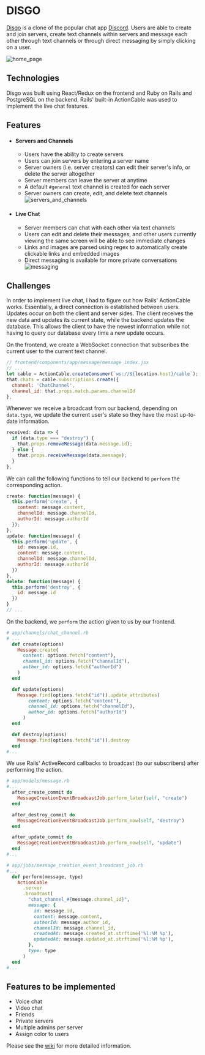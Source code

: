 # DISGO

[Disgo](http://disgo.herokuapp.com/#/) is a clone of the popular chat app [Discord](https://discordapp.com/). Users are able to create and join servers, create text channels within servers and message each other through text channels or through direct messaging by simply clicking on a user.

![home_page](https://i.imgur.com/ILrB25U.png "Home page")

## Technologies
Disgo was built using React/Redux on the frontend and Ruby on Rails and PostgreSQL on the backend. Rails' built-in ActionCable was used to implement the live chat features.

## Features
- #### Servers and Channels
  - Users have the ability to create servers
  - Users can join servers by entering a server name
  - Server owners (i.e. server creators) can edit their server's info, or delete the server altogether
  - Server members can leave the server at anytime
  - A default `#general` text channel is created for each server
  - Server owners can create, edit, and delete text channels
![servers_and_channels](https://i.imgur.com/bCeG8Vj.png "Servers and channels")

- #### Live Chat
  - Server members can chat with each other via text channels
  - Users can edit and delete their messages, and other users currently viewing the same screen will be able to see immediate changes
  - Links and images are parsed using regex to automatically create clickable links and embedded images
  - Direct messaging is available for more private conversations
![messaging](https://i.imgur.com/Zqj0MW1.png "Messaging")

## Challenges
In order to implement live chat, I had to figure out how Rails' ActionCable works. Essentially, a direct connection is established between users. Updates occur on both the client and server sides. The client receives the new data and updates its current state, while the backend updates the database. This allows the client to have the newest information while not having to query our database every time a new update occurs.

On the frontend, we create a WebSocket connection that subscribes the current user to the current text channel.
```javascript
// frontend/components/app/message/message_index.jsx
// ...
let cable = ActionCable.createConsumer(`ws://${location.host}/cable`);
that.chats = cable.subscriptions.create({
  channel: 'ChatChannel',
  channel_id: that.props.match.params.channelId
},
```
Whenever we receive a broadcast from our backend, depending on `data.type`, we update the current user's state so they have the most up-to-date information.
```javascript
received: data => {
  if (data.type === "destroy") {
    that.props.removeMessage(data.message.id);
  } else {
    that.props.receiveMessage(data.message);
  }
},
```
We can call the following functions to tell our backend to `perform` the corresponding action.
```javascript
create: function(message) {
  this.perform('create', {
    content: message.content,
    channelId: message.channelId,
    authorId: message.authorId
  });
},
update: function(message) {
  this.perform('update', {
    id: message.id,
    content: message.content,
    channelId: message.channelId,
    authorId: message.authorId
  })
},
delete: function(message) {
  this.perform('destroy', {
    id: message.id
  })
}
// ...
```

On the backend, we `perform` the action given to us by our frontend.
```ruby
# app/channels/chat_channel.rb
# ...
  def create(options)
    Message.create(
      content: options.fetch("content"),
      channel_id: options.fetch("channelId"),
      author_id: options.fetch("authorId")
    )
  end

  def update(options)
    Message.find(options.fetch("id")).update_attributes(
        content: options.fetch("content"),
        channel_id: options.fetch("channelId"),
        author_id: options.fetch("authorId")
      )
  end

  def destroy(options)
    Message.find(options.fetch("id")).destroy
  end
#...
```

We use Rails' ActiveRecord callbacks to broadcast (to our subscribers) after performing the action.
```ruby
# app/models/message.rb
#...
  after_create_commit do
    MessageCreationEventBroadcastJob.perform_later(self, "create")
  end

  after_destroy_commit do
    MessageCreationEventBroadcastJob.perform_now(self, "destroy")
  end

  after_update_commit do
    MessageCreationEventBroadcastJob.perform_now(self, "update")
  end
#...
```
```ruby
# app/jobs/message_creation_event_broadcast_job.rb
#...
  def perform(message, type)
    ActionCable
      .server
      .broadcast(
        "chat_channel_#{message.channel_id}",
        message: {
          id: message.id,
          content: message.content,
          authorId: message.author_id,
          channelId: message.channel_id,
          createdAt: message.created_at.strftime('%l:%M %p'),
          updatedAt: message.updated_at.strftime('%l:%M %p'),
        },
        type: type
      )
  end
#...
```

## Features to be implemented
- Voice chat
- Video chat
- Friends
- Private servers
- Multiple admins per server
- Assign color to users

Please see the [wiki](https://github.com/stevielum1/disgo/wiki) for more detailed information.
